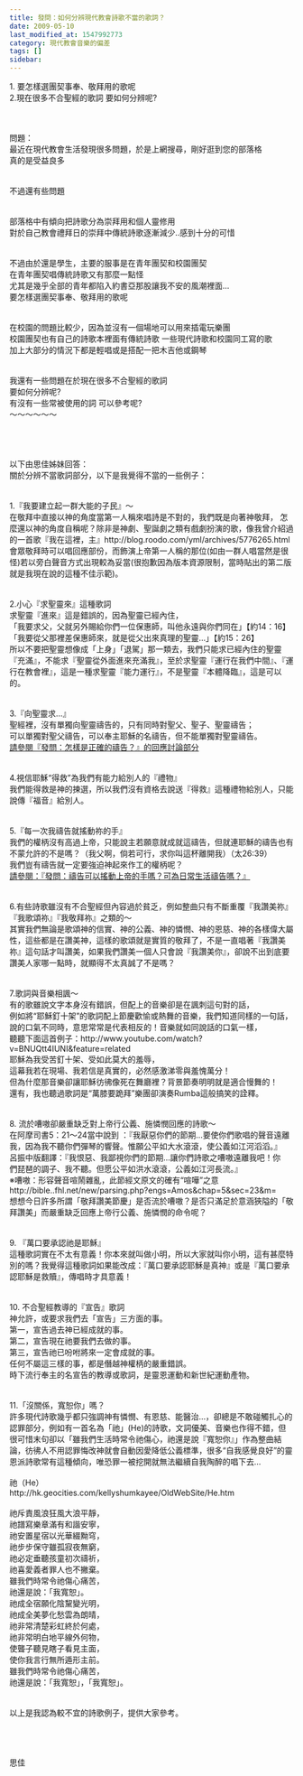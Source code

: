 ```yaml
---
title: 發問：如何分辨現代教會詩歌不當的歌詞？
date: 2009-05-10
last_modified_at: 1547992773
category: 現代教會音樂的偏差
tags: []
sidebar: 
---
```


<p>1.	要怎樣選團契事奉、敬拜用的歌呢<br/>2.現在很多不合聖經的歌詞 要如何分辨呢?<br/><br/><!--more--><br/><br/>問題：<br/>最近在現代教會生活發現很多問題，於是上網搜尋，剛好逛到您的部落格<br/>真的是受益良多<br/> <br/><br/>不過還有些問題<br/> <br/><br/>部落格中有傾向把詩歌分為崇拜用和個人靈修用<br/>對於自己教會禮拜日的崇拜中傳統詩歌逐漸減少..感到十分的可惜<br/> <br/><br/>不過由於還是學生，主要的服事是在青年團契和校園團契<br/>在青年團契唱傳統詩歌又有那麼一點怪<br/>尤其是幾乎全部的青年都陷入約書亞那股讓我不安的風潮裡面...<br/>要怎樣選團契事奉、敬拜用的歌呢<br/> <br/><br/>在校園的問題比較少，因為並沒有一個場地可以用來插電玩樂團<br/>校園團契也有自己的詩歌本裡面有傳統詩歌 一些現代詩歌和校園同工寫的歌<br/>加上大部分的情況下都是輕唱或是搭配一把木吉他或鋼琴<br/> <br/><br/>我還有一些問題在於現在很多不合聖經的歌詞<br/>要如何分辨呢?<br/>有沒有一些常被使用的詞 可以參考呢?<br/>～～～～～～<br/><br/><br/><br/><br/>以下由思佳姊妹回答：<br/>關於分辨不當歌詞部分，以下是我覺得不當的一些例子：<br/><br/><br/>1.『我要建立起一群大能的子民』〜 <br/>在敬拜中直接以神的角度當第一人稱來唱詩是不對的，我們既是向著神敬拜，    怎麼還以神的角度自稱呢？除非是神劇、聖誕劇之類有戲劇扮演的歌，像我曾介紹過的一首歌『我在這裡，主』http://blog.roodo.com/yml/archives/5776265.html <br/>會眾敬拜時可以唱回應部份，而飾演上帝第一人稱的那位(如由一群人唱當然是很怪)若以旁白聲音方式出現較為妥當(很抱歉因為版本資源限制，當時貼出的第二版就是我現在說的這種不佳示範)。 <br/><br/> <br/>2.小心『求聖靈來』這種歌詞 <br/>求聖靈『進來』這是錯誤的，因為聖靈已經內住， <br/>「我要求父，父就另外賜給你們一位保惠師，叫他永遠與你們同在」【約14：16】 <br/>「我要從父那裡差保惠師來，就是從父出來真理的聖靈…」【約15：26】 <br/>所以不要把聖靈想像成「上身」「退駕」那一類去，我們只能求已經內住的聖靈『充滿』，不能求『聖靈從外面進來充滿我』，至於求聖靈『運行在我們中間』、『運行在教會裡』，這是一種求聖靈『能力運行』，不是聖靈『本體降臨』，這是可以的。 <br/> <br/><br/>3.『向聖靈求…』 <br/>聖經裡，沒有單獨向聖靈禱告的，只有同時對聖父、聖子、聖靈禱告；<br/>可以單獨對聖父禱告，可以奉主耶穌的名禱告，但不能單獨對聖靈禱告。 <br/><a href="/posts/269195532">請參閱『發問：怎樣是正確的禱告？』的回應討論部分</a><br/> <br/><br/>4.視信耶穌“得救”為我們有能力給別人的『禮物』 <br/>我們能得救是神的揀選，所以我們沒有資格去說送『得救』這種禮物給別人，只能說傳『福音』給別人。 <br/> <br/><br/>5.『每一次我禱告就搖動祢的手』 <br/>我們的權柄沒有高過上帝，只能說主若願意就成就這禱告，但就連耶穌的禱告也有不蒙允許的不是嗎？（我父啊，倘若可行，求你叫這杯離開我）（太26:39） <br/>我們豈有禱告就一定要強迫神起來作工的權柄呢？ <br/><a href="/posts/269195512">請參閱：『發問：禱告可以搖動上帝的手嗎？可為日常生活禱告嗎？』</a><br/><br/> <br/>6.有些詩歌雖沒有不合聖經但內容過於貧乏，例如整曲只有不斷重覆『我讚美祢』『我歌頌祢』『我敬拜祢』之類的〜 <br/>其實我們無論是歌頌神的信實、神的公義、神的憐憫、神的恩慈、神的各樣偉大屬性，這些都是在讚美神，這樣的歌頌就是實質的敬拜了，不是一直唱著『我讚美祢』這句話才叫讚美，如果我們讚美一個人只會說『我讚美你』，卻說不出到底要讚美人家哪一點時，就顯得不太真誠了不是嗎？ <br/> <br/><br/>7.歌詞與音樂相諷〜 <br/>有的歌雖說文字本身沒有錯誤，但配上的音樂卻是在諷刺這句對的話， <br/>例如將“耶穌釘十架”的歌詞配上節慶歡愉或熱舞的音樂，我們知道同樣的一句話，說的口氣不同時，意思常常是代表相反的！音樂就如同說話的口氣一樣， <br/>聽聽下面這首例子：http://www.youtube.com/watch?v=BNUQtt4IUNI&amp;feature=related <br/>耶穌為我受苦釘十架、受如此莫大的羞辱， <br/>這幕我若在現場、我若信是真實的，必然感激涕零與羞愧萬分！ <br/>但為什麼那音樂卻讓耶穌彷彿像死在舞廳裡？背景節奏明明就是適合慢舞的！ <br/>還有，我也聽過歌詞是“萬膝要跪拜”樂團卻演奏Rumba這般搞笑的詮釋。 <br/> <br/><br/>8. 流於嘈嗷卻嚴重缺乏對上帝行公義、施憐憫回應的詩歌〜 <br/>在阿摩司書5：21〜24當中說到 ：『我厭惡你們的節期…要使你們歌唱的聲音遠離我，因為我不聽你們彈琴的響聲。惟願公平如大水滾滾，使公義如江河滔滔。』 <br/>呂振中版翻譯：『我恨惡、我鄙視你們的節期…讓你們詩歌之嘈嗷遠離我吧！你 <br/> 們琵琶的調子、我不聽。但愿公平如洪水滾滾，公義如江河長流。』 <br/>※嘈嗷：形容聲音喧鬧雜亂，此節經文原文的確有“喧嘩”之意 <br/>http://bible..fhl.net/new/parsing.php?engs=Amos&amp;chap=5&amp;sec=23&amp;m= <br/>想想今日許多所謂「敬拜讚美節慶」是否流於嘈嗷？是否只滿足於意涵狹隘的「敬拜讚美」而嚴重缺乏回應上帝行公義、施憐憫的命令呢？ <br/> <br/><br/>9. 『萬口要承認祂是耶穌』 <br/>這種歌詞實在不太有意義！你本來就叫做小明，所以大家就叫你小明，這有甚麼特別的嗎？我覺得這種歌詞如果能改成：『萬口要承認耶穌是真神』或是『萬口要承認耶穌是救贖』，傳唱時才具意義！ <br/> <br/><br/>10. 不合聖經教導的『宣告』歌詞 <br/>神允許，或要求我們去「宣告」三方面的事。<br/>第一，宣告過去神已經成就的事。<br/>第二，宣告現在祂要我們去做的事。<br/>第三，宣告祂已吩咐將來一定會成就的事。<br/>任何不屬這三樣的事，都是僭越神權柄的嚴重錯誤。 <br/>時下流行奉主的名宣告的教導或歌詞，是靈恩運動和新世紀運動產物。 <br/> <br/><br/>11.「沒關係，寬恕你」嗎？ <br/>許多現代詩歌幾乎都只強調神有憐憫、有恩慈、能醫治…，卻總是不敢碰觸扎心的認罪部分，例如有一首名為「祂」(He)的詩歌，文詞優美、音樂也作得不錯，但很可惜末句卻以「雖我們生活時常令祂傷心，祂還是說『寬恕你』」作為整曲結論，彷彿人不用認罪悔改神就會自動因愛降低公義標準，很多“自我感覺良好”的靈恩派詩歌常有這種傾向，唯恐罪一被挖開就無法繼續自我陶醉的唱下去… <br/> <br/>祂（He）<br/>http://hk.geocities.com/kellyshumkayee/OldWebSite/He.htm<br/> <br/>祂斥責風浪狂風大浪平靜，<br/>祂譜寫樂章滿有和諧安寧，<br/>祂安置星宿以光華綴黝穹，<br/>祂步步保守雖孤寂夜無窮，<br/>祂必定垂聽孩童初次禱祈，<br/>祂喜愛義者罪人也不撇棄。<br/>雖我們時常令祂傷心痛苦，<br/>祂還是說：「我寬恕」。 <br/>祂成全宿願化陰黧變光明，<br/>祂成全美夢化愁雲為朗晴，<br/>祂非常清楚彩虹終於何處，<br/>祂非常明白地平線外何物，<br/>使聾子聽見瞎子看見主面，<br/>使你我言行無所遁形主前。<br/>雖我們時常令祂傷心痛苦，<br/>祂還是說：「我寬恕」，「我寬恕」。<br/><br/><br/>以上是我認為較不宜的詩歌例子，提供大家參考。<br/><br/><br/><br/><br/>思佳</p>